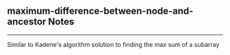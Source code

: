 <h2>maximum-difference-between-node-and-ancestor Notes</h2><hr>Similar to Kadene's algorithm solution to finding the max sum of a subarray
